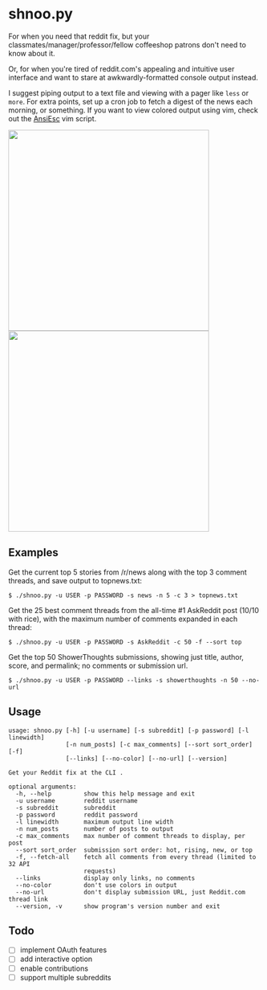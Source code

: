 # shnoo.py

For when you need that reddit fix, but your classmates/manager/professor/fellow
coffeeshop patrons don't need to know about it.

Or, for when you're tired of reddit.com's appealing and intuitive user interface and want to
stare at awkwardly-formatted console output instead.

I suggest piping output to a text file and viewing with a pager like `less` or `more`. For
extra points, set up a cron job to fetch a digest of the news each morning, or something. If
you want to view colored output using vim, check out the
[AnsiEsc](http://www.vim.org/scripts/script.php%3Fscript_id%3D302) vim script.

<img src="http://imgur.com/38MBDj9.jpg" height="400" />   <img
src="http://imgur.com/Pjsl1a8.jpg" height="400" />

## Examples

Get the current top 5 stories from /r/news along with the top 3 comment threads, and save output
to topnews.txt:

```
$ ./shnoo.py -u USER -p PASSWORD -s news -n 5 -c 3 > topnews.txt
```

Get the 25 best comment threads from the all-time #1 AskReddit post (10/10 with rice), with the maximum number of comments expanded in each thread:

```
$ ./shnoo.py -u USER -p PASSWORD -s AskReddit -c 50 -f --sort top
```

Get the top 50 ShowerThoughts submissions, showing just title, author, score, and
permalink; no comments or submission url.

```
$ ./shnoo.py -u USER -p PASSWORD --links -s showerthoughts -n 50 --no-url
```

## Usage

```
usage: shnoo.py [-h] [-u username] [-s subreddit] [-p password] [-l linewidth]
                [-n num_posts] [-c max_comments] [--sort sort_order] [-f]
                [--links] [--no-color] [--no-url] [--version]

Get your Reddit fix at the CLI .

optional arguments:
  -h, --help         show this help message and exit
  -u username        reddit username
  -s subreddit       subreddit
  -p password        reddit password
  -l linewidth       maximum output line width
  -n num_posts       number of posts to output
  -c max_comments    max number of comment threads to display, per post
  --sort sort_order  submission sort order: hot, rising, new, or top
  -f, --fetch-all    fetch all comments from every thread (limited to 32 API
                     requests)
  --links            display only links, no comments
  --no-color         don't use colors in output
  --no-url           don't display submission URL, just Reddit.com thread link
  --version, -v      show program's version number and exit
```

## Todo

- [ ] implement OAuth features
- [ ] add interactive option
- [ ] enable contributions
- [ ] support multiple subreddits
